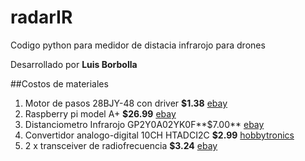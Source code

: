 # radarIR
Codigo python para medidor de distacia infrarojo para drones

Desarrollado por **Luis Borbolla**

##Costos de materiales

1. Motor de pasos 28BJY-48 con driver **$1.38**   [ebay](http://www.ebay.com/itm/DC-5V-Stepper-Motor-ULN2003-Driver-Test-Module-Board-28BYJ-48-for-Arduino-/181266971629?hash=item2a345a7bed:g:N2wAAOSwq7JUIT-B)
2. Raspberry pi model A+              **$26.99**  [ebay](http://www.ebay.com/itm/Raspberry-Pi-Model-A-Plus-256MB-USB-Micro-SD-40-Pin-700mhz-Element-14-/231833657645?hash=item35fa5ce12d:g:4R4AAOSwzhVWsOlN)
3. Distanciometro Infrarojo GP2Y0A02YK0F**$7.00** [ebay](http://www.ebay.com/itm/Sharp-GP2Y0A02YK0F-Infrared-Proximity-Sensor-detect-20-150cm-/121114035114?hash=item1c32f583aa:g:0PoAAOSwGotWqJHx)
4. Convertidor analogo-digital 10CH  HTADCI2C **$2.99**   [hobbytronics](http://www.hobbytronics.co.uk/adc-i2c-slave)
5. 2 x transceiver de radiofrecuencia **$3.24**   [ebay](http://www.ebay.com/itm/2-4G-NRF24L01-PA-LNA-SMA-Antenna-Wireless-Transceiver-communication-module-New-/131132832737?hash=item1e88203be1:g:0FIAAOxyGwNTFrbL)

